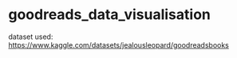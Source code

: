 # goodreads_data_visualisation

dataset used: https://www.kaggle.com/datasets/jealousleopard/goodreadsbooks
